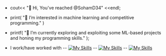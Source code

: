 - cout<< "👋 Hi, You've reached @SohamD34" <<endl;
- print( "👀 I’m interested in machine learning and competitive programming." )
- printf( "🌱 I’m currently exploring and exploiting some ML-based projects and honing my programming skills." );

- I work/have worked with
-- [![My Skills](https://skillicons.dev/icons?i=js,html,css)](https://skillicons.dev)
-- [![My Skills](https://skillicons.dev/icons?i=c,cpp,python,r)](https://skillicons.dev)
-- [![My Skills](https://skillicons.dev/icons?i=matlab,arduino)](https://skillicons.dev)
